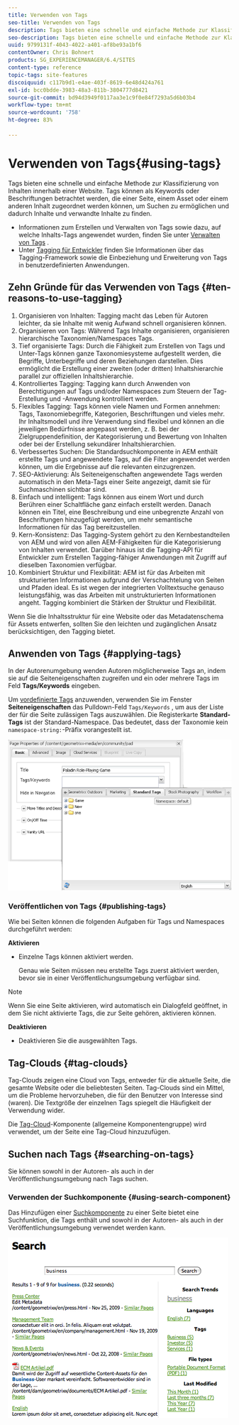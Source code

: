 ```yaml
---
title: Verwenden von Tags
seo-title: Verwenden von Tags
description: Tags bieten eine schnelle und einfache Methode zur Klassifizierung von Inhalten innerhalb einer Website. Tags können als Keywords oder Beschriftungen betrachtet werden, die einer Seite, einem Asset oder einem anderen Inhalt zugeordnet werden können, um Suchen zu ermöglichen und dadurch Inhalte und verwandte Inhalte zu finden.
seo-description: Tags bieten eine schnelle und einfache Methode zur Klassifizierung von Inhalten innerhalb einer Website. Tags können als Keywords oder Beschriftungen betrachtet werden, die einer Seite, einem Asset oder einem anderen Inhalt zugeordnet werden können, um Suchen zu ermöglichen und dadurch Inhalte und verwandte Inhalte zu finden.
uuid: 9799131f-4043-4022-a401-af8be93a1bf6
contentOwner: Chris Bohnert
products: SG_EXPERIENCEMANAGER/6.4/SITES
content-type: reference
topic-tags: site-features
discoiquuid: c117b9d1-e4ae-403f-8619-6e48d424a761
exl-id: bcc0bdde-3983-48a3-811b-3804777d8421
source-git-commit: bd94d3949f0117aa3e1c9f0e84f7293a5d6b03b4
workflow-type: tm+mt
source-wordcount: '758'
ht-degree: 83%

---
```


# Verwenden von Tags{#using-tags}

Tags bieten eine schnelle und einfache Methode zur Klassifizierung von Inhalten innerhalb einer Website. Tags können als Keywords oder Beschriftungen betrachtet werden, die einer Seite, einem Asset oder einem anderen Inhalt zugeordnet werden können, um Suchen zu ermöglichen und dadurch Inhalte und verwandte Inhalte zu finden.

* Informationen zum Erstellen und Verwalten von Tags sowie dazu, auf welche Inhalts-Tags angewendet wurden, finden Sie unter [Verwalten von Tags](/help/sites-administering/tags.md) .
* Unter [Tagging für Entwickler](/help/sites-developing/tags.md) finden Sie Informationen über das Tagging-Framework sowie die Einbeziehung und Erweiterung von Tags in benutzerdefinierten Anwendungen.

## Zehn Gründe für das Verwenden von Tags {#ten-reasons-to-use-tagging}

1. Organisieren von Inhalten: Tagging macht das Leben für Autoren leichter, da sie Inhalte mit wenig Aufwand schnell organisieren können.
1. Organisieren von Tags: Während Tags Inhalte organisieren, organisieren hierarchische Taxonomien/Namespaces Tags.
1. Tief organisierte Tags: Durch die Fähigkeit zum Erstellen von Tags und Unter-Tags können ganze Taxonomiesysteme aufgestellt werden, die Begriffe, Unterbegriffe und deren Beziehungen darstellen. Dies ermöglicht die Erstellung einer zweiten (oder dritten) Inhaltshierarchie parallel zur offiziellen Inhaltshierarchie.
1. Kontrolliertes Tagging: Tagging kann durch Anwenden von Berechtigungen auf Tags und/oder Namespaces zum Steuern der Tag-Erstellung und -Anwendung kontrolliert werden.
1. Flexibles Tagging: Tags können viele Namen und Formen annehmen: Tags, Taxonomiebegriffe, Kategorien, Beschriftungen und vieles mehr. Ihr Inhaltsmodell und ihre Verwendung sind flexibel und können an die jeweiligen Bedürfnisse angepasst werden, z. B. bei der Zielgruppendefinition, der Kategorisierung und Bewertung von Inhalten oder bei der Erstellung sekundärer Inhaltshierarchien.
1. Verbessertes Suchen: Die Standardsuchkomponente in AEM enthält erstellte Tags und angewendete Tags, auf die Filter angewendet werden können, um die Ergebnisse auf die relevanten einzugrenzen.
1. SEO-Aktivierung: Als Seiteneigenschaften angewendete Tags werden automatisch in den Meta-Tags einer Seite angezeigt, damit sie für Suchmaschinen sichtbar sind.
1. Einfach und intelligent: Tags können aus einem Wort und durch Berühren einer Schaltfläche ganz einfach erstellt werden. Danach können ein Titel, eine Beschreibung und eine unbegrenzte Anzahl von Beschriftungen hinzugefügt werden, um mehr semantische Informationen für das Tag bereitzustellen.
1. Kern-Konsistenz: Das Tagging-System gehört zu den Kernbestandteilen von AEM und wird von allen AEM-Fähigkeiten für die Kategorisierung von Inhalten verwendet. Darüber hinaus ist die Tagging-API für Entwickler zum Erstellen Tagging-fähiger Anwendungen mit Zugriff auf dieselben Taxonomien verfügbar.
1. Kombiniert Struktur und Flexibilität: AEM ist für das Arbeiten mit strukturierten Informationen aufgrund der Verschachtelung von Seiten und Pfaden ideal. Es ist wegen der integrierten Volltextsuche genauso leistungsfähig, was das Arbeiten mit unstrukturierten Informationen angeht. Tagging kombiniert die Stärken der Struktur und Flexibilität.

Wenn Sie die Inhaltsstruktur für eine Website oder das Metadatenschema für Assets entwerfen, sollten Sie den leichten und zugänglichen Ansatz berücksichtigen, den Tagging bietet.

## Anwenden von Tags   {#applying-tags}

In der Autorenumgebung wenden Autoren möglicherweise Tags an, indem sie auf die Seiteneigenschaften zugreifen und ein oder mehrere Tags im Feld **Tags/Keywords** eingeben.

Um [vordefinierte Tags](/help/sites-administering/tags.md) anzuwenden, verwenden Sie im Fenster **Seiteneigenschaften** das Pulldown-Feld `Tags/Keywords` , um aus der Liste der für die Seite zulässigen Tags auszuwählen. Die Registerkarte **Standard-Tags** ist der Standard-Namespace. Das bedeutet, dass der Taxonomie kein `namespace-string:`-Präfix vorangestellt ist.

![chlimage_1-2](assets/chlimage_1-2.png)

### Veröffentlichen von Tags {#publishing-tags}

Wie bei Seiten können die folgenden Aufgaben für Tags und Namespaces durchgeführt werden:

**Aktivieren**

* Einzelne Tags können aktiviert werden.

   Genau wie Seiten müssen neu erstellte Tags zuerst aktiviert werden, bevor sie in einer Veröffentlichungsumgebung verfügbar sind.

>[!NOTE]
>
>Wenn Sie eine Seite aktivieren, wird automatisch ein Dialogfeld geöffnet, in dem Sie nicht aktivierte Tags, die zur Seite gehören, aktivieren können.

**Deaktivieren**

* Deaktivieren Sie die ausgewählten Tags.

## Tag-Clouds {#tag-clouds}

Tag-Clouds zeigen eine Cloud von Tags, entweder für die aktuelle Seite, die gesamte Website oder die beliebtesten Seiten. Tag-Clouds sind ein Mittel, um die Probleme hervorzuheben, die für den Benutzer von Interesse sind (waren). Die Textgröße der einzelnen Tags spiegelt die Häufigkeit der Verwendung wider.

Die [Tag-Cloud](/help/sites-classic-ui-authoring/classic-page-author-edit-mode.md#tag-cloud)-Komponente (allgemeine Komponentengruppe) wird verwendet, um der Seite eine Tag-Cloud hinzuzufügen.

## Suchen nach Tags  {#searching-on-tags}

Sie können sowohl in der Autoren- als auch in der Veröffentlichungsumgebung nach Tags suchen.

### Verwenden der Suchkomponente  {#using-search-component}

Das Hinzufügen einer [Suchkomponente](/help/sites-classic-ui-authoring/classic-page-author-edit-mode.md#search) zu einer Seite bietet eine Suchfunktion, die Tags enthält und sowohl in der Autoren- als auch in der Veröffentlichungsumgebung verwendet werden kann.

![chlimage_1-3](assets/chlimage_1-3.png)
